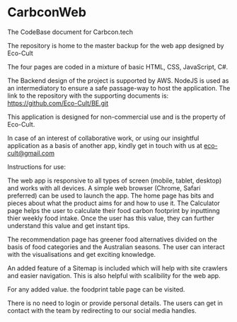 # CarbconWeb

The CodeBase document for Carbcon.tech 

The repository is home to the master backup for the web app designed by Eco-Cult

The four pages are coded in a mixture of basic HTML, CSS, JavaScript, C#. 

The Backend design of the project is supported by AWS. NodeJS is used as an intermediatory to ensure a safe passage-way to host the application. The link to the repository with the supporting documents is: 
https://github.com/Eco-Cult/BE.git 


This application is designed for non-commercial use and is the property of Eco-Cult. 

In case of an interest of collaborative work, or using our insightful application as a basis of another app, kindly get in touch with us at eco-cult@gmail.com


Instructions for use: 

The web app is responsive to all types of screen (mobile, tablet, desktop) and works with all devices. A simple web browser (Chrome, Safari preferred) can be used to launch the app. The home page has bits and pieces about what the product aims for and how to use it. The Calculator page helps the user to calculate their food carbon footprint by inputtinng thier weekly food intake. Once the user has this value, they can further understand this value and get instant tips. 


The recommendation page has greener food alternatives divided on the basis of food categories and the Australian seasons. The user can interact with the visualisations and get exciting knowledge. 

An added feature of a Sitemap is included which will help with site crawlers and easier navigation. This is also helpful with scalibility for the web app. 


For any added value. the foodprint table page can be visited. 

There is no need to login or provide personal details. The users can get in contact with the team by redirecting to our social media handles. 
